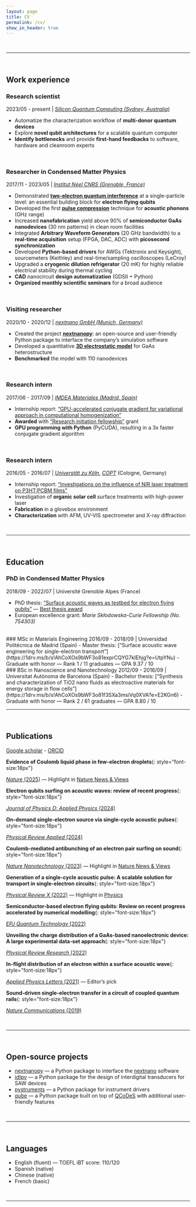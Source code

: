 ```yaml
---
layout: page
title: CV
permalink: /cv/
show_in_header: true
---
```

<br>

___

<br>

## Work experience

### Research scientist
2023/05 - present | _[Silicon Quantum Computing (Sydney, Australia)](https://sqc.com.au/)_
- Automatize the characterization workflow of **multi-donor quantum devices**
- Explore **novel qubit architectures** for a scalable quantum computer
- **Identify bottlenecks** and provide **first-hand feedbacks** to software, hardware and cleanroom experts

<br>

### Researcher in Condensed Matter Physics
2017/11 - 2023/05 | _[Institut Néel CNRS (Grenoble, France)](https://neel.cnrs.fr/)_
- Demonstrated [**two-electron quantum interference**](https://doi.org/10.1038/s41565-023-01368-5) at a single-particle level: an essential building block for **electron flying qubits**
- Developed the first [**pulse compression**](https://journals.aps.org/prx/abstract/10.1103/PhysRevX.12.031035) technique for **acoustic phonons** (GHz range)
- Increased **nanofabrication** yield above 90% of **semiconductor GaAs nanodevices** (30 nm patterns) in clean room facilities
- Integrated **Arbitrary Waveform Generators** (20 GHz bandwidth) to a **real-time acquisition** setup (FPGA, DAC, ADC) with **picosecond synchronization**
- Developed **Python-based drivers** for AWGs (Tektronix and Keysight), sourcemeters (Keithley) and real-time/sampling oscilloscopes (LeCroy)
- Upgraded a **cryogenic dilution refrigerator** (20 mK) for highly reliable electrical stability during thermal cycling
- **CAD** nanocircuit **design automatization** (GDSII + Python)
- **Organized monthly scientific seminars** for a broad audience

<br>

### Visiting researcher
2020/10 - 2020/12 | [_nextnano GmbH (Munich, Germany)_](https://www.nextnano.de/)
- Created the project [**nextnanopy**](https://github.com/nextnanopy/nextnanopy): an open-source and user-friendly Python package to interface the company’s simulation software
- Developed a quantitative [**3D electrostatic model**](https://doi.org/10.48550/arXiv.2205.00846) for GaAs heterostructure
- **Benchmarked** the model with 110 nanodevices

<br>

### Research intern
2017/06 - 2017/09 | [_IMDEA Materiales (Madrid, Spain)_](https://materials.imdea.org/)
- Internship report: [“GPU-accelerated conjugate gradient for variational approach in computational homogenization”](https://1drv.ms/b/s!AhCoXOs9bWF3o81c-6wpMGVRzSwoGg?e=PtK3qz)
- **Awarded** with [“Research initiation fellowship”](https://1drv.ms/b/s!AhCoXOs9bWF3o84G_1sQRh8Xodqqtg?e=yx3Llo) grant
- **GPU programming with Python** (PyCUDA), resulting in a 3x faster conjugate gradient algorithm

<br>

### Research intern
2016/05 - 2016/07 | [*Universtät zu Köln*](https://www.uni-koeln.de/), [_COPT_](https://www.zoek.de/en/copt-center/) (Cologne, Germany)
- Internship report: [“Investigations on the influence of NIR laser treatment on P3HT:PCBM films”](https://1drv.ms/b/s!AhCoXOs9bWF3o81d0hUegrOzEULhbg?e=ydSBNK)
- Investigation of **organic solar cell** surface treatments with high-power laser
- **Fabrication** in a glovebox environment
- **Characterization** with AFM, UV-VIS spectrometer and X-ray diffraction

<br>

___

<br>

## Education

### PhD in Condensed Matter Physics
2018/09 - 2022/07 | Université Grenoble Alpes (France)
- PhD thesis: [“Surface acoustic waves as testbed for electron flying qubits”](https://1drv.ms/b/s!AhCoXOs9bWF3pJt7UC0MgzT9_0SfQg?e=C2SeFi) — [Best thesis award](https://doctorat.univ-grenoble-alpes.fr/doctoral-college/phd-news/2023-thesis-prize-10-young-phd-graduates-honored-by-the-universite-grenoble-alpes-1247880.kjsp?RH=1611136996047)
- European excellence grant: _Marie Skłodowska-Curie Fellowship (No. 754303)_

<br>
### MSc in Materials Engineering  
2016/09 - 2018/09 | Universidad Politécnica de Madrid (Spain)
- Master thesis: [“Surface acoustic wave engineering for single-electron transport”](https://1drv.ms/b/s!AhCoXOs9bWF3o81exprCQYG7kIEhjg?e=UtpYNu)
- Graduate with honor — Rank 1 / 11 graduates — GPA 9.37 / 10

<br>
### BSc in Nanoscience and Nanotechnology  
2012/09 - 2016/09 | Universitat Autònoma de Barcelona (Spain)
- Bachelor thesis: [“Synthesis and characterization of TiO2 nano fluids as electroactive materials for energy storage in flow cells”](https://1drv.ms/b/s!AhCoXOs9bWF3o81f3SXa3msiVq0XVA?e=E2KGn6)
- Graduate with honor — Rank 2 / 61 graduates — GPA 8.80 / 10

<br>

___

<br>

## Publications
[Google scholar](https://scholar.google.com/citations?user=jVnCq5AAAAAJ&hl=en) - [ORCID](https://orcid.org/0000-0002-7164-1644)

**Evidence of Coulomb liquid phase in few-electron droplets**{: style="font-size:18px"}
<br>
<!-- **J.W.** *et al.*,  -->
[*Nature* (2025)](https://www.nature.com/articles/s41586-025-09139-z) — Highlight in [Nature News & Views](https://www.nature.com/articles/d41586-025-01713-9)

**Electron qubits surfing on acoustic waves: review of recent progress**{: style="font-size:18px"}
<br>
<!-- **J.W.** *et al.*,  -->
[*Journal of Physics D: Applied Physics* (2024)](https://iopscience.iop.org/article/10.1088/1361-6463/ad6c5a)

**On-demand single-electron source via single-cycle acoustic pulses**{: style="font-size:18px"}
<br>
<!-- S.O., **J.W.** *et al.*,  -->
[*Physical Review Applied* (2024)](https://doi.org/10.1103/PhysRevApplied.21.024034)

**Coulomb-mediated antibunching of an electron pair surfing on sound**{: style="font-size:18px"}
<br>
<!-- **J.W.** *et al.*,  -->
[*Nature Nanotechnology* (2023)](https://doi.org/10.1038/s41565-023-01368-5) — Highlight in [Nature News & Views](https://www.nature.com/articles/s41565-023-01389-0)

**Generation of a single-cycle acoustic pulse: A scalable solution for transport in single-electron circuits**{: style="font-size:18px"}
<br>
<!-- **J.W.**, S.O., H.E. *et al.*,  -->
[*Physical Review X* (2022)](https://doi.org/10.1103/PhysRevX.12.031035) — Highlight in [Physics](https://physics.aps.org/articles/v15/132)

**Semiconductor-based electron flying qubits: Review on recent progress accelerated by numerical modelling**{: style="font-size:18px"}
<br>
<!-- H.E., **J.W.** *et al.*,  -->
[*EPJ Quantum Technology* (2022)](https://doi.org/10.1140/epjqt/s40507-022-00139-w)

**Unveiling the charge distribution of a GaAs-based nanoelectronic device: A large experimental data-set approach**{: style="font-size:18px"}
<br>
<!-- E.C., **J.W.** *et al.*,  -->
[*Physical Review Research* (2022)](https://doi.org/10.1103/PhysRevResearch.4.043163)

**In-flight distribution of an electron within a surface acoustic wave**{: style="font-size:18px"}
<br>
<!-- H.E., **J.W.** *et al.*,  -->
[*Applied Physics Letters* (2021)](https://doi.org/10.1063/5.0062491) — Editor’s pick

**Sound-driven single-electron transfer in a circuit of coupled quantum rails**{: style="font-size:18px"}
<br>
<!-- S.T., H.E., H.L., **J.W.** *et al.*,  -->
[*Nature Communications* (2019)](https://doi.org/10.1038/s41467-019-12514-w)

<!-- <br>

___

<br> -->

<!-- ## Conferences (ToDo)--> 

<br>

___

<br>


## Open-source projects

- [nextnanopy](https://github.com/nextnanopy/nextnanopy) — a Python package to interface the [nextnano](https://www.nextnano.com/) software
- [idtpy](https://github.com/Junliang-Wang/idtpy) — a Python package for the design of interdigital transducers for SAW devices
- [pystruments](https://github.com/Junliang-Wang/pystruments) — a Python package for instrument drivers
- [qube](https://github.com/Junliang-Wang/qube) — a Python package built on top of [QCoDeS](https://qcodes.github.io/) with additional user-friendly features

<br>

___

<br>

## Languages

- English (fluent) — TOEFL iBT score: 110/120
- Spanish (native)
- Chinese (native)
- French (basic)

<br>

___

<br>
